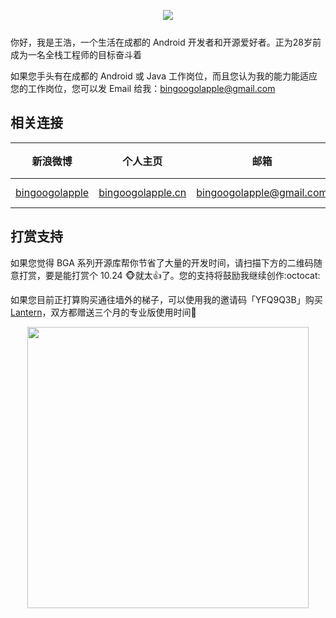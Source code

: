 <p align="center" style="margin-bottom: 25px;">
  <img src="https://cloud.githubusercontent.com/assets/8949716/17818792/a27fd894-6677-11e6-96a1-108397571333.gif">
</p>

你好，我是王浩，一个生活在成都的 Android 开发者和开源爱好者。正为28岁前成为一名全栈工程师的目标奋斗着

如果您手头有在成都的 Android 或 Java 工作岗位，而且您认为我的能力能适应您的工作岗位，您可以发 Email 给我：<a href="mailto:bingoogolapple@gmail.com" target="_blank">bingoogolapple@gmail.com</a>

## 相关连接

| 新浪微博 | 个人主页 | 邮箱 | BGA系列开源库QQ群
| ------------ | ------------- | ------------ | ------------ |
| <a href="http://weibo.com/bingoogol" target="_blank">bingoogolapple</a> | <a  href="http://www.bingoogolapple.cn" target="_blank">bingoogolapple.cn</a>  | <a href="mailto:bingoogolapple@gmail.com" target="_blank">bingoogolapple@gmail.com</a> | ![BGA_CODE_CLUB](http://7xk9dj.com1.z0.glb.clouddn.com/BGA_CODE_CLUB.png?imageView2/2/w/200) |

## 打赏支持

如果您觉得 BGA 系列开源库帮你节省了大量的开发时间，请扫描下方的二维码随意打赏，要是能打赏个 10.24 :monkey_face:就太:thumbsup:了。您的支持将鼓励我继续创作:octocat:

如果您目前正打算购买通往墙外的梯子，可以使用我的邀请码「YFQ9Q3B」购买 [Lantern](https://github.com/getlantern/forum)，双方都赠送三个月的专业版使用时间:beers:

<p align="center">
  <img src="http://7xk9dj.com1.z0.glb.clouddn.com/bga_pay.png" width="450">
</p>
